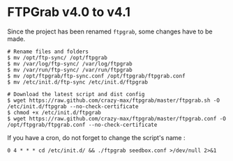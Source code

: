 # FTPGrab v4.0 to v4.1

Since the project has been renamed `ftpgrab`, some changes have to be made.

```shell
# Rename files and folders
$ mv /opt/ftp-sync/ /opt/ftpgrab
$ mv /var/log/ftp-sync/ /var/log/ftpgrab
$ mv /var/run/ftp-sync/ /var/run/ftpgrab
$ mv /opt/ftpgrab/ftp-sync.conf /opt/ftpgrab/ftpgrab.conf
$ mv /etc/init.d/ftp-sync /etc/init.d/ftpgrab

# Download the latest script and dist config
$ wget https://raw.github.com/crazy-max/ftpgrab/master/ftpgrab.sh -O /etc/init.d/ftpgrab --no-check-certificate
$ chmod +x /etc/init.d/ftpgrab
$ wget https://raw.github.com/crazy-max/ftpgrab/master/ftpgrab.conf -O /opt/ftpgrab/ftpgrab.conf --no-check-certificate
```

If you have a cron, do not forget to change the script's name :

```text
0 4 * * * cd /etc/init.d/ && ./ftpgrab seedbox.conf >/dev/null 2>&1
```
